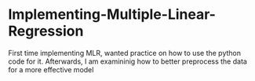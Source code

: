 # Implementing-Multiple-Linear-Regression
First time implementing MLR, wanted practice on how to use the python code for it. Afterwards, I am examininig how to better preprocess the data for a more effective model
